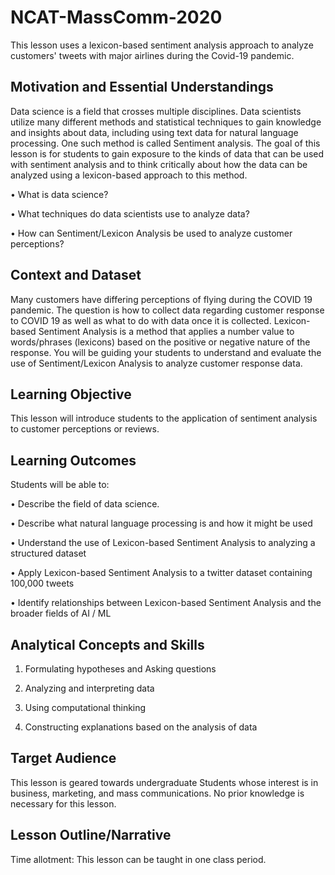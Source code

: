# NCAT-MassComm-2020
This lesson uses a lexicon-based sentiment analysis approach to analyze customers' tweets with major airlines during the Covid-19 pandemic.


## Motivation and Essential Understandings

Data science is a field that crosses multiple disciplines.  Data scientists utilize many different methods and statistical techniques to gain knowledge and insights about data, including using text data for natural language processing. One such method is called Sentiment analysis.  The goal of this lesson is for students to gain exposure to the kinds of data that can be used with sentiment analysis and to think critically about how the data can be analyzed using a lexicon-based approach to this method.

•	What is data science?

• What techniques do data scientists use to analyze data?

•	How can Sentiment/Lexicon Analysis be used to analyze customer perceptions?

## Context and Dataset

Many customers have differing perceptions of flying during the COVID 19 pandemic. The question is how to collect data regarding customer response to COVID 19 as well as what to do with data once it is collected.  Lexicon-based Sentiment Analysis is a method that applies a number value to words/phrases (lexicons) based on the positive or negative nature of the response. You will be guiding your students to understand and evaluate the use of Sentiment/Lexicon Analysis to analyze customer response data.


## Learning Objective
This lesson will introduce students to the application of sentiment analysis to customer perceptions or reviews.

## Learning Outcomes

Students will be able to:

•	Describe the field of data science.

•	Describe what natural language processing is and how it might be used

•	Understand the use of Lexicon-based Sentiment Analysis to analyzing a structured dataset

•	Apply Lexicon-based Sentiment Analysis to a twitter dataset containing 100,000 tweets

•	Identify relationships between Lexicon-based Sentiment Analysis and the broader fields of AI / ML


## Analytical Concepts and Skills 

1.	Formulating hypotheses and Asking questions

2.	Analyzing and interpreting data 

3.	Using computational thinking

4.	Constructing explanations based on the analysis of data

## Target Audience

This lesson is geared towards undergraduate Students whose interest is in business, marketing, and mass communications. No prior knowledge is necessary for this lesson.


## Lesson Outline/Narrative

Time allotment: This lesson can be taught in one class period.
